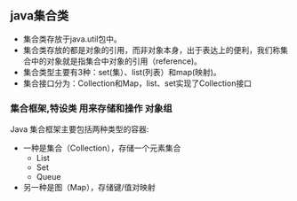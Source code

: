 ## java集合类
* 集合类存放于java.util包中。
* 集合类存放的都是对象的引用，而非对象本身，出于表达上的便利，我们称集合中的对象就是指集合中对象的引用（reference)。
* 集合类型主要有3种：set(集）、list(列表）和map(映射)。
* 集合接口分为：Collection和Map，list、set实现了Collection接口

### 集合框架,特设类 用来存储和操作 **对象组**
Java 集合框架主要包括两种类型的容器:
* 一种是集合（Collection），存储一个元素集合
    * List
    * Set
    * Queue
* 另一种是图（Map），存储键/值对映射